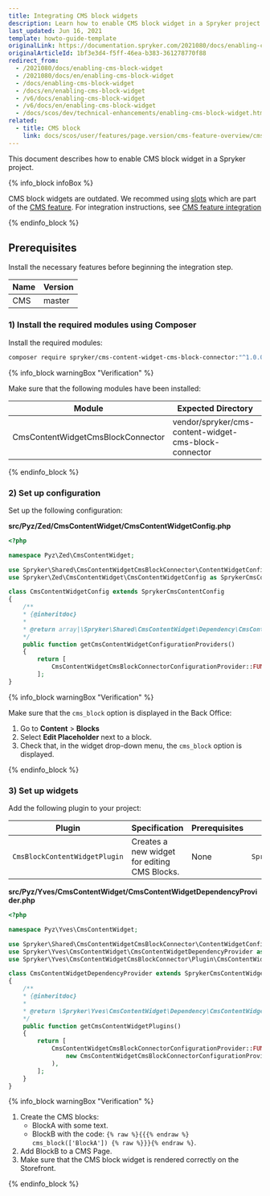 ```yaml
---
title: Integrating CMS block widgets
description: Learn how to enable CMS block widget in a Spryker project.
last_updated: Jun 16, 2021
template: howto-guide-template
originalLink: https://documentation.spryker.com/2021080/docs/enabling-cms-block-widget
originalArticleId: 1bf3e3d4-f5ff-46ea-b383-361278770f88
redirect_from:
  - /2021080/docs/enabling-cms-block-widget
  - /2021080/docs/en/enabling-cms-block-widget
  - /docs/enabling-cms-block-widget
  - /docs/en/enabling-cms-block-widget
  - /v6/docs/enabling-cms-block-widget
  - /v6/docs/en/enabling-cms-block-widget
  - /docs/scos/dev/technical-enhancements/enabling-cms-block-widget.html
related:
  - title: CMS block
    link: docs/scos/user/features/page.version/cms-feature-overview/cms-blocks-overview.html
---
```


This document describes how to enable CMS block widget in a Spryker project.

{% info_block infoBox %}

CMS block widgets are outdated. We recommed using [slots](/docs/scos/user/features/{{site.version}}/cms-feature-overview/templates-and-slots-overview.html#slot) which are part of the [CMS feature](/docs/scos/user/features/{{site.version}}/cms-feature-overview/cms-feature-overview.html). For integration instructions, see [CMS feature integration](/docs/scos/dev/feature-integration-guides/{{site.version}}/cms-feature-integration.html)

{% endinfo_block %}

## Prerequisites
Install the necessary features before beginning the integration step.

| Name | Version |
| --- | --- |
| CMS |master  |

### 1) Install the required modules using Composer

Install the required modules:
```bash
composer require spryker/cms-content-widget-cms-block-connector:"^1.0.0" --update-with-dependencie
```

{% info_block warningBox "Verification" %}

Make sure that the following modules have been installed:

|Module| Expected Directory|
|---|---|
| CmsContentWidgetCmsBlockConnector| vendor/spryker/cms-content-widget-cms-block-connector|

{% endinfo_block %}

### 2) Set up configuration

Set up the following configuration:

**src/Pyz/Zed/CmsContentWidget/CmsContentWidgetConfig.php**

```php
<?php

namespace Pyz\Zed\CmsContentWidget;

use Spryker\Shared\CmsContentWidgetCmsBlockConnector\ContentWidgetConfigurationProvider\CmsContentWidgetCmsBlockConnectorConfigurationProvider;
use Spryker\Zed\CmsContentWidget\CmsContentWidgetConfig as SprykerCmsContentConfig;

class CmsContentWidgetConfig extends SprykerCmsContentConfig
{
	/**
	* {@inheritdoc}
	*
	* @return array|\Spryker\Shared\CmsContentWidget\Dependency\CmsContentWidgetConfigurationProviderInterface[]
	*/
	public function getCmsContentWidgetConfigurationProviders()
	{
		return [
			CmsContentWidgetCmsBlockConnectorConfigurationProvider::FUNCTION_NAME => new CmsContentWidgetCmsBlockConnectorConfigurationProvider(),
		];
}
```

{% info_block warningBox "Verification" %}

Make sure that the `cms_block` option is displayed in the Back Office:
1. Go to **Content** > **Blocks**
2. Select **Edit Placeholder** next to a block.
3. Check that, in the widget drop-down menu, the `cms_block` option is displayed.

{% endinfo_block %}

### 3) Set up widgets

Add the following plugin to your project:

|Plugin  | Specification | Prerequisites | Namespace |
| --- | --- | --- | --- |
|  `CmsBlockContentWidgetPlugin`| Creates a new widget for editing CMS Blocks. |None  | `Spryker\Yves\CmsContentWidgetCmsBlockConnector\Plugin` |

**src/Pyz/Yves/CmsContentWidget/CmsContentWidgetDependencyProvider.php**

```php
<?php

namespace Pyz\Yves\CmsContentWidget;

use Spryker\Shared\CmsContentWidgetCmsBlockConnector\ContentWidgetConfigurationProvider\CmsContentWidgetCmsBlockConnectorConfigurationProvider;
use Spryker\Yves\CmsContentWidget\CmsContentWidgetDependencyProvider as SprykerCmsContentWidgetDependencyProvider;
use Spryker\Yves\CmsContentWidgetCmsBlockConnector\Plugin\CmsContentWidget\CmsBlockContentWidgetPlugin;

class CmsContentWidgetDependencyProvider extends SprykerCmsContentWidgetDependencyProvider
{
	/**
	* {@inheritdoc}
	*
	* @return \Spryker\Yves\CmsContentWidget\Dependency\CmsContentWidgetPluginInterface[]
	*/
	public function getCmsContentWidgetPlugins()
	{
		return [
			CmsContentWidgetCmsBlockConnectorConfigurationProvider::FUNCTION_NAME => new CmsBlockContentWidgetPlugin(
				new CmsContentWidgetCmsBlockConnectorConfigurationProvider()
			),
		];
	}
}
```

{% info_block warningBox "Verification" %}

1. Create the CMS blocks:
    * BlockA with some text.
    * BlockB with the code: `{% raw %}{{{% endraw %} cms_block(['BlockA']) {% raw %}}}{% endraw %}`.    
2. Add BlockB to a CMS Page.
3. Make sure that the CMS block widget is rendered correctly on the Storefront.

{% endinfo_block %}
